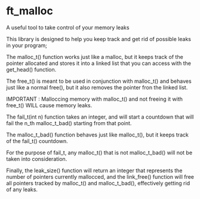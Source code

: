 # ft_malloc
A useful tool to take control of your memory leaks

This library is designed to help you keep track and get rid of possible leaks in your program;

The malloc_t() function works just like a malloc, but it keeps track of the pointer allocated and stores it into a linked list that you can access with the get_head() function.

The free_t() is meant to be used in conjunction with malloc_t() and behaves just like a normal free(), but it also removes the pointer fron the linked list.

IMPORTANT : Malloccing memory with malloc_t() and not freeing it with free_t() WILL cause memory leaks.

The fail_t(int n) function takes an integer, and will start a countdown that will fail the n_th malloc_t_bad() starting from that point.

The malloc_t_bad() function behaves just like malloc_t(), but it keeps track of the fail_t() countdown.

For the purpose of fail_t, any malloc_t() that is not malloc_t_bad() will not be taken into consideration.

Finally, the leak_size() function will return an integer that represents the number of pointers currently mallocced, and the link_free() function will free all pointers tracked by 
malloc_t() and malloc_t_bad(), effectively getting rid of any leaks.
